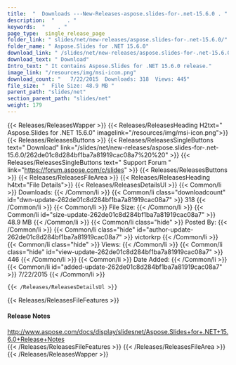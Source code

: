 ```yaml
---
title:  "  Downloads ---New-Releases-aspose.slides-for-.net-15.6.0 . " 
description:  "    . " 
keywords:  "    . " 
page_type:  single_release_page
folder_link: " slides/net/new-releases/aspose.slides-for-.net-15.6.0/"
folder_name: " Aspose.Slides for .NET 15.6.0"
download_link: " /slides/net/new-releases/aspose.slides-for-.net-15.6.0/262de01c8d284bf1ba7a81919cac08a7"
download_text: " Download"
Intro_text: " It contains Aspose.Slides for .NET 15.6.0 release."
image_link: "/resources/img/msi-icon.png"
download_count: "   7/22/2015  Downloads: 318  Views: 445"
file_size: "  File Size: 48.9 MB "
parent_path: "slides/net"
section_parent_path: "slides/net"
weight: 179 
---
```


{{< Releases/ReleasesWapper >}}
  {{< Releases/ReleasesHeading H2txt=" Aspose.Slides for .NET 15.6.0" imagelink="/resources/img/msi-icon.png">}}
  {{< Releases/ReleasesButtons >}}
    {{< Releases/ReleasesSingleButtons text=" Download" link="/slides/net/new-releases/aspose.slides-for-.net-15.6.0/262de01c8d284bf1ba7a81919cac08a7%20%20" >}}
    {{< Releases/ReleasesSingleButtons text=" Support Forum " link="https://forum.aspose.com/c/slides" >}}
  {{< Releases/ReleasesButtons >}}
  {{< Releases/ReleasesFileArea >}}
    {{< Releases/ReleasesHeading h4txt="File Details">}}
    {{< Releases/ReleasesDetailsUl >}}
            {{< Common/li  >}} Downloads: {{< /Common/li >}} 
      {{< Common/li class="downloadcount" id="dwn-update-262de01c8d284bf1ba7a81919cac08a7" >}} 318 {{< /Common/li >}} 
      {{< Common/li  >}} File Size: {{< /Common/li >}} 
      {{< Common/li id="size-update-262de01c8d284bf1ba7a81919cac08a7" >}} 48.9 MB {{< /Common/li >}} 
      {{< Common/li  class="hide" >}} Posted By: {{< /Common/li >}} 
      {{< Common/li class="hide" id="author-update-262de01c8d284bf1ba7a81919cac08a7" >}} victorkrp {{< /Common/li >}} 
      {{< Common/li class="hide"  >}} Views: {{< /Common/li >}} 
      {{< Common/li class="hide" id="view-update-262de01c8d284bf1ba7a81919cac08a7" >}} 446 {{< /Common/li >}} 
      {{< Common/li  >}} Date Added: {{< /Common/li >}} 
      {{< Common/li id="added-update-262de01c8d284bf1ba7a81919cac08a7" >}} 7/22/2015 {{< /Common/li >}} 

    {{< /Releases/ReleasesDetailsUl >}}

  {{< Releases/ReleasesFileFeatures >}}
      <h4>Release Notes</h4><div><a href="http://www.aspose.com/docs/display/slidesnet/Aspose.Slides+for+.NET+15.6.0+Release+Notes">http://www.aspose.com/docs/display/slidesnet/Aspose.Slides+for+.NET+15.6.0+Release+Notes</a></div>
  {{< /Releases/ReleasesFileFeatures >}}
 {{< /Releases/ReleasesFileArea >}}
{{< /Releases/ReleasesWapper >}}



